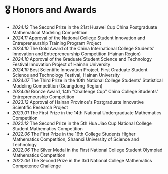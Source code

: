# 🎖 Honors and Awards

- *2024.12* The Second Prize in the 21st Huawei Cup China Postgraduate Mathematical Modeling Competition
- *2024.11* Approval of the National College Student Innovation and Entrepreneurship Training Program Project
- *2024.10* The Gold Award of the China International College Students' Innovation and Entrepreneurship Competition (Hainan Region)
- *2024.10* Approval of the Graduate Student Science and Technology Festival Innovation Project of Hainan University
- *2024.10* Best Scientific Innovation Project, First Graduate Student Science and Technology Festival, Hainan University
- *2024.07* The Third Prize in the 10th National College Students' Statistical Modeling Competition (Guangdong Region)
- *2024.06* Bronze Award, 14th "Challenge Cup" China College Students' Entrepreneurship Competition
- *2023.12* Approval of Hainan Province's Postgraduate Innovative Scientific Research Project
- *2023.01* The First Prize in the 14th National Undergraduate Mathematics Competition
- *2022.12* The Second Prize in the 5th Hua Jiao Cup National College Student Mathematics Competition
- *2022.06* The First Prize in the 16th College Students Higher Mathematics Competition, Shaanxi University of Science and Technology
- *2022.06* The Silver Medal in the First National College Student Olympiad Mathematics Competition
- *2022.06* The Second Prize in the 3rd National College Mathematics Competence Challenge
